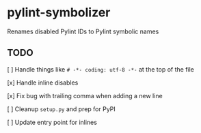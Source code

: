 pylint-symbolizer
=================

Renames disabled Pylint IDs to Pylint symbolic names


TODO
----
[ ] Handle things like `# -*- coding: utf-8 -*-` at the top of the file

[x] Handle inline disables

[x] Fix bug with trailing comma when adding a new line

[ ] Cleanup `setup.py` and prep for PyPI

[ ] Update entry point for inlines
